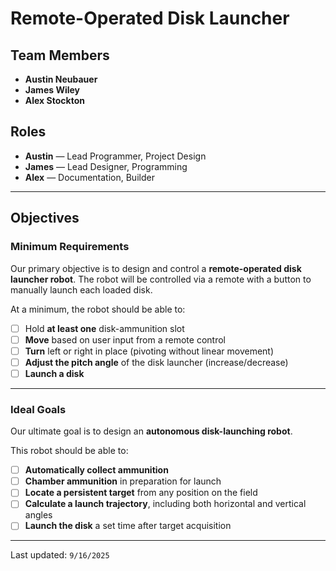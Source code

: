 # Remote-Operated Disk Launcher

## Team Members
- **Austin Neubauer**
- **James Wiley**
- **Alex Stockton**

## Roles
- **Austin** — Lead Programmer, Project Design
- **James** — Lead Designer, Programming
- **Alex** — Documentation, Builder

---

## Objectives

### Minimum Requirements
Our primary objective is to design and control a **remote-operated disk launcher robot**. The robot will be controlled via a remote with a button to manually launch each loaded disk.

At a minimum, the robot should be able to:
- [ ] Hold **at least one** disk-ammunition slot
- [ ] **Move** based on user input from a remote control
- [ ] **Turn** left or right in place (pivoting without linear movement)
- [ ] **Adjust the pitch angle** of the disk launcher (increase/decrease)
- [ ] **Launch a disk**

---

### Ideal Goals
Our ultimate goal is to design an **autonomous disk-launching robot**.

This robot should be able to:
- [ ] **Automatically collect ammunition**
- [ ] **Chamber ammunition** in preparation for launch
- [ ] **Locate a persistent target** from any position on the field
- [ ] **Calculate a launch trajectory**, including both horizontal and vertical angles
- [ ] **Launch the disk** a set time after target acquisition

---

Last updated: `9/16/2025`
